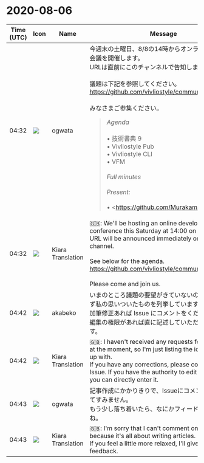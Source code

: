 # 2020-08-06

|Time (UTC)|Icon|Name|Message|
|---|---|---|---|
|04:32|![](https://avatars.slack-edge.com/2019-11-22/845042642576_070441337abaca9fb7b3_72.png)|ogwata|今週末の土曜日、8/8の14時からオンラインで開発者会議を開催します。<br>URLは直前にこのチャンネルで告知します。<br><br>議題は下記を参照してください。<br><https://github.com/vivliostyle/community/issues/75><br><br>みなさまご参集ください。<br><blockquote>*Agenda*<br><br>• 技術書典 9<br>• Vivliostyle Pub<br>• Vivliostyle CLI<br>• VFM<br><br>*Full minutes*<br><br>*Present:*<br><br>• <https://github.com/MurakamiShinyu|@MurakamiShinyu><br>• <https://github.com/ogwata|@ogwata><br>• <https://github.com/spring-raining|@spring-raining><br>• <https://github.com/uetchy|@uetchy><br>• <https://github.com/youchan|@youchan><br>• <https://github.com/yamasy1549|@yamasy1549><br>• <https://github.com/takanakahiko|@takanakahiko><br>• <https://github.com/akabekobeko|@akabekobeko><br><br>*Regrets:*<br><br>*Scribe:* <https://github.com/akabekobeko|@akabekobeko></blockquote>|
|04:32|![](https://avatars.slack-edge.com/2019-08-21/732685848020_f3f20736795184660348_72.png)|Kiara Translation|🇬🇧: We'll be hosting an online developer conference this Saturday at 14:00 on August 8th.<br>URL will be announced immediately on this channel.<br><br>See below for the agenda.<br><https://github.com/vivliostyle/community/issues/75><br><br>Please come and join us.|
|04:42|![](https://avatars.slack-edge.com/2019-05-15/624511073651_25909952cd7a069ceed2_72.png)|akabeko|いまのところ議題の要望がきていないので、とりあえず私の思いついたものを列挙しています。<br>加筆修正あれば Issue にコメントをください。Issue 編集の権限があれば直に記述していただいても OK です。|
|04:42|![](https://avatars.slack-edge.com/2019-08-21/732685848020_f3f20736795184660348_72.png)|Kiara Translation|🇬🇧: I haven't received any requests for the agenda at the moment, so I'm just listing the ideas I came up with.<br>If you have any corrections, please comment on Issue. If you have the authority to edit the Issue, you can directly enter it.|
|04:43|![](https://avatars.slack-edge.com/2019-11-22/845042642576_070441337abaca9fb7b3_72.png)|ogwata|記事作成にかかりきりで、Issueにコメントできなくてすみません。<br>もう少し落ち着いたら、なにかフィードバックしますね。|
|04:43|![](https://avatars.slack-edge.com/2019-08-21/732685848020_f3f20736795184660348_72.png)|Kiara Translation|🇬🇧: I'm sorry that I can't comment on the issue because it's all about writing articles.<br>If you feel a little more relaxed, I'll give you some feedback.|
